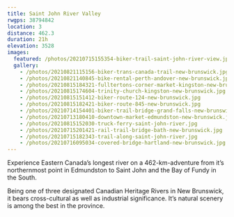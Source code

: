 ```yaml
---
title: Saint John River Valley
rwgps: 38794842
location: 3
distance: 462.3
duration: 21h
elevation: 3528
images:
  featured: /photos/20210715155354-biker-trail-saint-john-river-view.jpg
  gallery:
    - /photos/20210821115156-biker-trans-canada-trail-new-brunswick.jpg
    - /photos/20210821140845-bike-rental-perth-andover-new-brunswick.jpg
    - /photos/20210815184321-fulltertons-corner-market-kingston-new-brunswick.jpg
    - /photos/20210815174604-trinity-church-kingston-new-brunswick.jpg
    - /photos/20210815151412-biker-route-124-new-brunswick.jpg
    - /photos/20210815182421-biker-route-845-new-brunswick.jpg
    - /photos/20210714154401-biker-trail-bridge-grand-falls-new-brunswick.jpg
    - /photos/20210713180410-downtown-market-edmundston-new-brunswick.jpg
    - /photos/20210815152030-truck-ferry-saint-john-river.jpg
    - /photos/20210715201421-rail-trail-bridge-bath-new-brunswick.jpg
    - /photos/20210715182343-trail-along-saint-john-river.jpg
    - /photos/20210716095034-covered-bridge-hartland-new-brunswick.jpg
---
```


Experience Eastern Canada’s longest river on a 462-km-adventure from it’s northernmost point in Edmundston to Saint John and the Bay of Fundy in the South.
<!--More-->

Being one of three designated Canadian Heritage Rivers in New Brunswick, it bears cross-cultural as well as industrial significance. It’s natural scenery is among the best in the province.